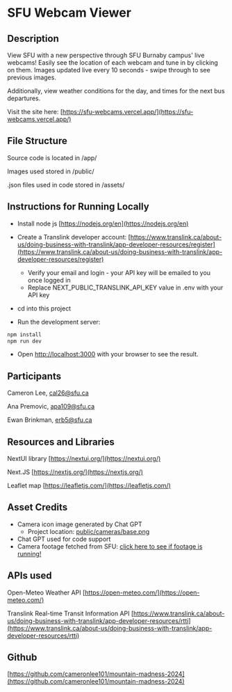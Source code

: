 # SFU Webcam Viewer

## Description

View SFU with a new perspective through SFU Burnaby campus' live webcams! Easily see the location of each webcam and tune in by clicking on them. Images updated live every 10 seconds - swipe through to see previous images.

Additionally, view weather conditions for the day, and times for the next bus departures.

Visit the site here: [https://sfu-webcams.vercel.app/](https://sfu-webcams.vercel.app/)

## File Structure

Source code is located in /app/

Images used stored in /public/

.json files used in code stored in /assets/

## Instructions for Running Locally

- Install node js [https://nodejs.org/en](https://nodejs.org/en)

- Create a Translink developer account: [https://www.translink.ca/about-us/doing-business-with-translink/app-developer-resources/register](https://www.translink.ca/about-us/doing-business-with-translink/app-developer-resources/register)
    - Verify your email and login - your API key will be emailed to you once logged in
    - Replace NEXT_PUBLIC_TRANSLINK_API_KEY value in .env with your API key

- cd into this project

- Run the development server:

```bash
npm install
npm run dev
```

- Open [http://localhost:3000](http://localhost:3000) with your browser to see the result.


## Participants

Cameron Lee, cal26@sfu.ca

Ana Premovic, apa109@sfu.ca

Ewan Brinkman, erb5@sfu.ca

## Resources and Libraries

NextUI library [https://nextui.org/](https://nextui.org/)

Next.JS [https://nextjs.org/](https://nextjs.org/)

Leaflet map [https://leafletjs.com/](https://leafletjs.com/)

## Asset Credits

- Camera icon image generated by Chat GPT
    - Project location: [public/cameras/base.png](public/cameras/base.png)
- Chat GPT used for code support
- Camera footage fetched from SFU: [click here to see if footage is running!](https://www.sfu.ca/information-systems/services/webcam/live-burnaby-campus-webcams.html)

## APIs used

Open-Meteo Weather API [https://open-meteo.com/](https://open-meteo.com/)

Translink Real-time Transit Information API [https://www.translink.ca/about-us/doing-business-with-translink/app-developer-resources/rtti](https://www.translink.ca/about-us/doing-business-with-translink/app-developer-resources/rtti)

## Github

[https://github.com/cameronlee101/mountain-madness-2024](https://github.com/cameronlee101/mountain-madness-2024)
